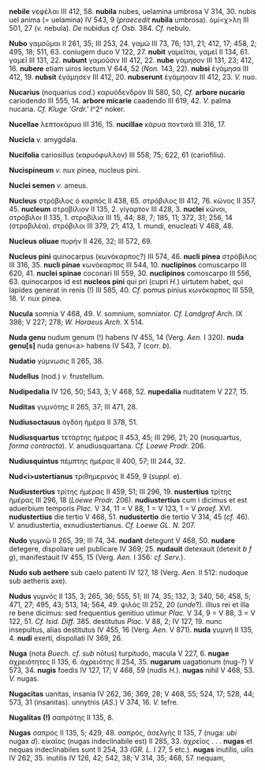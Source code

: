 **nebile** νεφέλαι III 412, 58. **nubila** nubes, uelamina umbrosa V
314, 30. nubis uel anima (= uelamina) IV 543, 9 (*praecedit* **nubila**
umbrosa). ὀμί\<χ\>λη III 501, 27 (*v.* nebula). *De* nubidus *cf. Osb.*
384. *Cf.* nebulo.

**Nubo** γαμοῦμαι II 261, 35; III 253, 24. γαμῶ III 73, 76; 131, 21;
412, 17; 458, 2; 495, 18; 511, 63. coniugem duco V 122, 27. **nubit**
γαμεῖται, γαμεῖ II 134, 61. γαμεῖ III 131, 22. **nubunt** γαμοῦσιν III
412, 22. **nube** γάμησον III 131, 23; 412, 16. **nubere** etiam uiros
lectum V 644, 52 (*Non.* 143, 22). **nubsi** ἐγάμησα III 412, 19.
**nubsit** ἐγάμησεν III 412, 20. **nubserunt** ἐγάμησαν III 412, 23.
*V.* nuo.

**Nucarius** (noquarius *cod.*) καρυόδενδρον III 580, 50, *Cf.* **arbore
nucario** cariodendo III 555, 14. **arbore micarie** caadendo III 619,
42. *V.* palma nucaria. *Cf. Kluge 'Grdr.'* I^2^ noker.

**Nucellae** λεπτοκάρυα III 316, 15. **nucillae** κάρυα ποντικά III 316,
17.

**Nucicla** *v.* amygdala.

**Nucifolia** cariosillus (καρυόφυλλον) III 558, 75; 622, 61
(cariofiliu).

**Nucispineum** *v.* nux pinea, nucleus pini.

**Nuclei semen** *v.* ameus.

**Nucleus** στρόβιλος ὁ καρπός II 438, 65. στρόβιλος III 412, 76. κῶνος
II 357, 45. **nucleum** στροβίλιον II 135, 2. γίγαρτον III 428, 3.
**nuclei** κῶνοι, στρόβιλοι II 135, 1. στροβίλια III 15, 44; 88, 7; 185,
11; 372, 31; 256, 14 (στροβιλέα). στρόβιλοι III 379, 21; 413, 1. mundi,
enucleati V 468, 48.

**Nucleus oliuae** πυρήν II 426, 32; III 572, 69.

**Nucleus pini** quinocarpus (κωνόκαρπος?) III 574, 46. **nucli pinea**
στρόβιλος III 316, 35. **nucli pinae** κωνόκαρπος III 544, 10.
**nuclipinos** comuscarpo III 620, 41. **nuclei spinae** coconari III
559, 30. **nuclipinos** comoscarpo III 556, 63. quinocarpos id est
**nucleos pini** qui pri (cupri *H.*) uirtutem habet, qui lapides
generat in renis (!) III 585, 40. *Cf.* pomus pinius κωνόκαρπος III
559, 18. *V.* nux pinea.

**Nucula** somnia V 468, 49. *V.* somnium, somniator. *Cf. Landgraf
Arch.* IX 398; V 227; 278; *W. Horaeus Arch.* X 514.

**Nuda genu** nudum genum (!) habens IV 455, 14 (Verg. *Aen.* I 320).
**nuda genu[s]** nuda genu\<a\> habens IV 543, 7 (corr. *b*).

**Nudatio** γύμνωσις II 265, 38.

**Nudellus** (nod.) *v.* frustellum.

**Nudipedalia** IV 126, 50; 543, 3; V 468, 52. **nupedalia** nuditatem V
227, 15.

**Nuditas** γυμνότης II 265, 37; III 471, 28.

**Nudiusoctauus** ὀγδόη ἡμέρα II 378, 51.

**Nudiusquartus** τετάρτης ἡμέρας II 453, 45; III 296, 21; 20
(nusquartus, *forma contracta*). *V.* anudiusquartana. *Cf. Loewe
Prodr.* 206.

**Nudiusquintus** πέμπτης ἡμέρας II 400, 57; III 244, 32.

**Nud\<i\>ustertianus** τριθημερινός II 459, 9 (*suppl.* e).

**Nudiustertius** τρίτης ἡμέρας II 459, 51; III 296, 19. **nustertius**
τρίτης ἡμέρας III 296, 18 (*Loewe Prodr.* 206). **nudiustertius** cum i
dicimus et est aduerbium temporis *Plac.* V 34, 11 = V 88, 1 = V 123, 1
= V *praef.* XVI. **nudustertius** die tertio V 468, 51. **nudustertio**
die tertio V 314, 45 (*cf.* 46). *V.* anudiustertia, exnudiustertianus.
*Cf. Loewe GL. N.* 207.

**Nudo** γυμνῶ II 265, 39; III 74, 34. **nudant** detegunt V 468, 50.
**nudare** detegere, dispoliare uel publicare IV 369, 25. **nudauit**
detexauit (detexit *b f g*), manifestauit IV 455, 15 (Verg. *Aen.* I
356: *cf. Serv.*).

**Nudo sub aethere** sub caelo patenti IV 127, 18 (Verg. *Aen.* II 512:
nudoque sub aetheris axe).

**Nudus** γυμνός II 135, 3; 265, 36; 555, 51; III 74, 35; 132, 3; 340,
56; 458, 5; 471, 27; 495, 43; 513, 14; 564, 49. ψιλός III 252, 20
(*unde*?). illius rei et illa re bene dicimus: sed frequentius genitiuo
utimur *Plac.* V 34, 9 = V 88, 3 = V 122, 51. *Cf. Isid. Diff.* 385.
destitutus *Plac.* V 88, 2; IV 127, 19. nunc insepultus, alias
destitutus IV 455, 16 (Verg. *Aen.* V 871). **nuda** γυμνή II 135, 4.
**nudi** exerti, dispoliati IV 369, 26.

**Nuga** (nota *Buech. cf. sub* nōtus) turpitudo, macula V 227, 6.
**nugae** ἀχρειότητες II 135, 6. ἀχρειότης II 254, 35. **nugarum**
uagationum (nug-?) V 573, 34. **nugis** foedis IV 127, 17; V 468, 59
(nudis *H.*). **nugas** nihil V 468, 53. *V.* nugas.

**Nugacitas** uanitas, insania IV 262, 36; 369, 28; V 468, 55; 524, 17;
528, 44; 573, 31 (insanitas). unnytnis (*AS.*) V 374, 16. *V.* tefre.

**Nugalitas (!)** σαπρότης II 135, 8.

**Nugas** σαπρός II 135, 5; 429, 48. σαπρός, ἀσελγής II 135, 7 (nuga:
*ubi* nugax *d*). εἰκαῖος (nugas indeclinabile est) II 285, 33. ἀχρεῖος
. . . **nugas** et nequas indeclinabiles sunt II 254, 33 *(GR. L.* I 27,
5 etc.). **nugas** inutilis, uilis IV 262, 35. inutilis IV 126, 42; 542,
38; V 314, 35; 468, 57. nequam,
